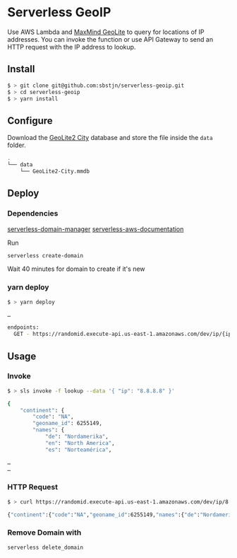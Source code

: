 # Serverless GeoIP

Use AWS Lambda and [MaxMind GeoLite](http://dev.maxmind.com/geoip/geoip2/geolite2/) to query for locations of IP addresses. You can invoke the function or use API Gateway to send an HTTP request with the IP address to lookup.

## Install

```bash
$ > git clone git@github.com:sbstjn/serverless-geoip.git
$ > cd serverless-geoip
$ > yarn install
```

## Configure

Download the [GeoLite2 City](http://dev.maxmind.com/geoip/geoip2/geolite2/) database and store the file inside the `data` folder.

```bash
.
└── data
    └── GeoLite2-City.mmdb
```

## Deploy 

### Dependencies
[serverless-domain-manager](https://securitycw.atlassian.net/wiki/spaces/DEV/pages/32571396/Serverless#Serverless-Serverless-domain-manager)
[serverless-aws-documentation](https://securitycw.atlassian.net/wiki/spaces/DEV/pages/32571396/Serverless#Serverless-Serverless-aws-documentation)

Run 
```bash
serverless create-domain
```
Wait 40 minutes for domain to create if it's new

### yarn deploy

```bash
$ > yarn deploy

…

endpoints:
  GET - https://randomid.execute-api.us-east-1.amazonaws.com/dev/ip/{ip}
```

## Usage


### Invoke

```bash
$ > sls invoke -f lookup --data '{ "ip": "8.8.8.8" }'

{
    "continent": {
        "code": "NA",
        "geoname_id": 6255149,
        "names": {
            "de": "Nordamerika",
            "en": "North America",
            "es": "Norteamérica",

…
…
```

### HTTP Request

```bash
$ > curl https://randomid.execute-api.us-east-1.amazonaws.com/dev/ip/8.8.8.8

{"continent":{"code":"NA","geoname_id":6255149,"names":{"de":"Nordamerika","en":"North America", …
```

### Remove Domain with
```bash
serverless delete_domain
```